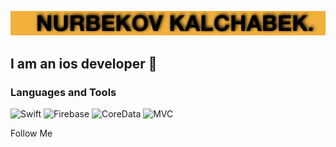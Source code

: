 [![Header](https://github.com/nurbek0v/nurbek0v/blob/main/assets/Screenshot%202022-07-09%20at%2015.34.16.png)](https://vk.com/kalchabek)

## I am an ios developer  

### Languages and Tools 
![Swift](https://img.shields.io/badge/-Swift-0C0E12?style=for-the-badge&logo=swift)
![Firebase](https://img.shields.io/badge/-Firebase-0C0E12?style=for-the-badge&logo=firebase)
![CoreData](https://img.shields.io/badge/-CoreData-0C0E12?)
![MVC](https://img.shields.io/badge/-MVC-0C0E12?)


Follow Me



